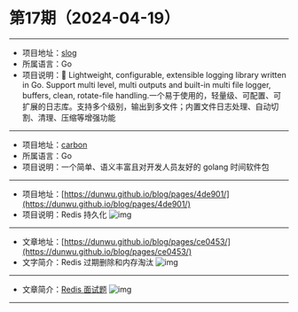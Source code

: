 # 第17期（2024-04-19）

---
- 项目地址：[slog](https://github.com/gookit/slog)
- 所属语言：Go
- 项目说明：📑 Lightweight, configurable, extensible logging library written in Go. Support multi level, multi outputs and built-in multi file logger, buffers, clean, rotate-file handling.一个易于使用的，轻量级、可配置、可扩展的日志库。支持多个级别，输出到多文件；内置文件日志处理、自动切割、清理、压缩等增强功能
---
- 项目地址：[carbon](https://github.com/golang-module/carbon)
- 所属语言：Go
- 项目说明：一个简单、语义丰富且对开发人员友好的 golang 时间软件包
---
- 项目地址：[https://dunwu.github.io/blog/pages/4de901/](https://dunwu.github.io/blog/pages/4de901/)
- 项目说明：Redis 持久化
![img](/weekly/static/images/2024-04-19/1713511025.png)
---
- 文章地址：[https://dunwu.github.io/blog/pages/ce0453/](https://dunwu.github.io/blog/pages/ce0453/)
- 文字简介：Redis 过期删除和内存淘汰
![img](/weekly/static/images/2024-04-19/1713512842.png)
---
- 文章简介：[Redis 面试题](https://dunwu.github.io/blog/pages/451b73/)
![img](/weekly/static/images/2024-04-19/1713514229.png)
---